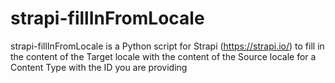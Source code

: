 # strapi-fillInFromLocale
strapi-fillInFromLocale is a Python script for Strapi (https://strapi.io/) to fill in the content of the Target locale with the content of the Source locale for a Content Type with the ID you are providing
